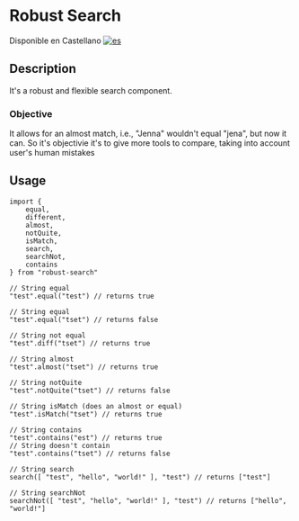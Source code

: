 # Robust Search #
Disponible en Castellano [![es](https://img.shields.io/badge/lang-es-red.svg)](/doc/es/README.md)

## Description
It's a robust and flexible search component.
### Objective
It allows for an almost match, i.e., "Jenna" wouldn't equal "jena", but now it can.
So it's objectivie it's to give more tools to compare, taking into account user's human mistakes

## Usage
````
import {
    equal,
    different,
    almost,
    notQuite,
    isMatch,
    search,
    searchNot,
    contains
} from "robust-search"

// String equal
"test".equal("test") // returns true

// String equal
"test".equal("tset") // returns false

// String not equal
"test".diff("tset") // returns true

// String almost
"test".almost("tset") // returns true

// String notQuite
"test".notQuite("tset") // returns false

// String isMatch (does an almost or equal)
"test".isMatch("tset") // returns true

// String contains
"test".contains("est") // returns true
// String doesn't contain
"test".contains("tset") // returns false

// String search
search([ "test", "hello", "world!" ], "test") // returns ["test"]

// String searchNot
searchNot([ "test", "hello", "world!" ], "test") // returns ["hello", "world!"]
````